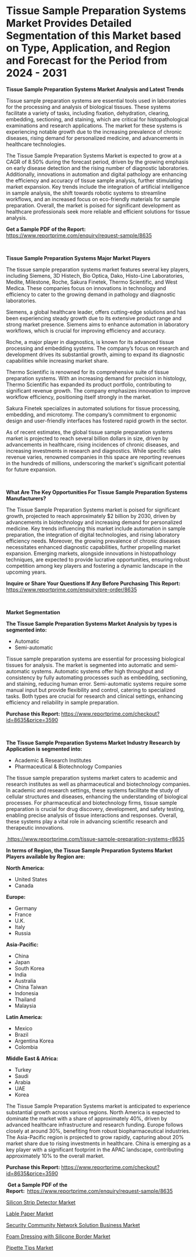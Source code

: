<p><h1>Tissue Sample Preparation Systems Market Provides Detailed Segmentation of this Market based on Type, Application, and Region and Forecast for the Period from 2024 - 2031</h1></p><p><strong>Tissue Sample Preparation Systems Market Analysis and Latest Trends</strong></p>
<p><p>Tissue sample preparation systems are essential tools used in laboratories for the processing and analysis of biological tissues. These systems facilitate a variety of tasks, including fixation, dehydration, clearing, embedding, sectioning, and staining, which are critical for histopathological examinations and research applications. The market for these systems is experiencing notable growth due to the increasing prevalence of chronic diseases, rising demand for personalized medicine, and advancements in healthcare technologies.</p><p>The Tissue Sample Preparation Systems Market is expected to grow at a CAGR of 8.50% during the forecast period, driven by the growing emphasis on early disease detection and the rising number of diagnostic laboratories. Additionally, innovations in automation and digital pathology are enhancing the efficiency and accuracy of tissue sample analysis, further stimulating market expansion. Key trends include the integration of artificial intelligence in sample analysis, the shift towards robotic systems to streamline workflows, and an increased focus on eco-friendly materials for sample preparation. Overall, the market is poised for significant development as healthcare professionals seek more reliable and efficient solutions for tissue analysis.</p></p>
<p><strong>Get a Sample PDF of the Report:&nbsp;</strong> <a href="https://www.reportprime.com/enquiry/request-sample/8635?utm_campaign=1109&utm_medium=2&utm_source=Github&utm_content=ia&utm_term=27112024&utm_id=tissue-sample-preparation-systems">https://www.reportprime.com/enquiry/request-sample/8635</a></p>
<p>&nbsp;</p>
<p><strong>Tissue Sample Preparation Systems Major Market Players</strong></p>
<p><p>The tissue sample preparation systems market features several key players, including Siemens, 3D Histech, Bio Optica, Dako, Histo-Line Laboratories, Medite, Milestone, Roche, Sakura Finetek, Thermo Scientific, and West Medica. These companies focus on innovations in technology and efficiency to cater to the growing demand in pathology and diagnostic laboratories.</p><p>Siemens, a global healthcare leader, offers cutting-edge solutions and has been experiencing steady growth due to its extensive product range and strong market presence. Siemens aims to enhance automation in laboratory workflows, which is crucial for improving efficiency and accuracy.</p><p>Roche, a major player in diagnostics, is known for its advanced tissue processing and embedding systems. The company’s focus on research and development drives its substantial growth, aiming to expand its diagnostic capabilities while increasing market share.</p><p>Thermo Scientific is renowned for its comprehensive suite of tissue preparation systems. With an increasing demand for precision in histology, Thermo Scientific has expanded its product portfolio, contributing to significant revenue growth. The company emphasizes innovation to improve workflow efficiency, positioning itself strongly in the market.</p><p>Sakura Finetek specializes in automated solutions for tissue processing, embedding, and microtomy. The company’s commitment to ergonomic design and user-friendly interfaces has fostered rapid growth in the sector.</p><p>As of recent estimates, the global tissue sample preparation systems market is projected to reach several billion dollars in size, driven by advancements in healthcare, rising incidences of chronic diseases, and increasing investments in research and diagnostics. While specific sales revenue varies, renowned companies in this space are reporting revenues in the hundreds of millions, underscoring the market's significant potential for future expansion.</p></p>
<p>&nbsp;</p>
<p><strong>What Are The Key Opportunities For Tissue Sample Preparation Systems Manufacturers?</strong></p>
<p><p>The Tissue Sample Preparation Systems market is poised for significant growth, projected to reach approximately $2 billion by 2030, driven by advancements in biotechnology and increasing demand for personalized medicine. Key trends influencing this market include automation in sample preparation, the integration of digital technologies, and rising laboratory efficiency needs. Moreover, the growing prevalence of chronic diseases necessitates enhanced diagnostic capabilities, further propelling market expansion. Emerging markets, alongside innovations in histopathology techniques, are expected to provide lucrative opportunities, ensuring robust competition among key players and fostering a dynamic landscape in the upcoming years.</p></p>
<p><strong>Inquire or Share Your Questions If Any Before Purchasing This Report:</strong> <a href="https://www.reportprime.com/enquiry/pre-order/8635?utm_campaign=1109&utm_medium=2&utm_source=Github&utm_content=ia&utm_term=27112024&utm_id=tissue-sample-preparation-systems">https://www.reportprime.com/enquiry/pre-order/8635</a></p>
<p>&nbsp;</p>
<p><strong>Market Segmentation</strong></p>
<p><strong>The Tissue Sample Preparation Systems Market Analysis by types is segmented into:</strong></p>
<p><ul><li>Automatic</li><li>Semi-automatic</li></ul></p>
<p><p>Tissue sample preparation systems are essential for processing biological tissues for analysis. The market is segmented into automatic and semi-automatic systems. Automatic systems offer high throughput and consistency by fully automating processes such as embedding, sectioning, and staining, reducing human error. Semi-automatic systems require some manual input but provide flexibility and control, catering to specialized tasks. Both types are crucial for research and clinical settings, enhancing efficiency and reliability in sample preparation.</p></p>
<p><strong>Purchase this Report:&nbsp;</strong><a href="https://www.reportprime.com/checkout?id=8635&price=3590&utm_campaign=1109&utm_medium=2&utm_source=Github&utm_content=ia&utm_term=27112024&utm_id=tissue-sample-preparation-systems">https://www.reportprime.com/checkout?id=8635&price=3590</a></p>
<p>&nbsp;</p>
<p><strong>The Tissue Sample Preparation Systems Market Industry Research by Application is segmented into:</strong></p>
<p><ul><li>Academic & Research Institutes</li><li>Pharmaceutical & Biotechnology Companies</li></ul></p>
<p><p>The tissue sample preparation systems market caters to academic and research institutes as well as pharmaceutical and biotechnology companies. In academic and research settings, these systems facilitate the study of cellular structures and diseases, enhancing the understanding of biological processes. For pharmaceutical and biotechnology firms, tissue sample preparation is crucial for drug discovery, development, and safety testing, enabling precise analysis of tissue interactions and responses. Overall, these systems play a vital role in advancing scientific research and therapeutic innovations.</p></p>
<p><a href="https://www.reportprime.com/tissue-sample-preparation-systems-r8635?utm_campaign=1109&utm_medium=2&utm_source=Github&utm_content=ia&utm_term=27112024&utm_id=tissue-sample-preparation-systems">&nbsp;https://www.reportprime.com/tissue-sample-preparation-systems-r8635</a></p>
<p><strong>In terms of Region, the Tissue Sample Preparation Systems Market Players available by Region are:</strong></p>
<p>
    <p> <strong> North America: </strong>
        <ul>
            <li>United States</li>
            <li>Canada</li>
        </ul>
        </p> 
    <p> <strong> Europe: </strong>
        <ul>
            <li>Germany</li>
            <li>France</li>
            <li>U.K.</li>
            <li>Italy</li>
            <li>Russia</li>
        </ul>
        </p> 
    <p> <strong> Asia-Pacific: </strong>
        <ul>
            <li>China</li>
            <li>Japan</li>
            <li>South Korea</li>
            <li>India</li>
            <li>Australia</li>
            <li>China Taiwan</li>
            <li>Indonesia</li>
            <li>Thailand</li>
            <li>Malaysia</li>
        </ul>
        </p> 
    <p> <strong> Latin America: </strong>
        <ul>
            <li>Mexico</li>
            <li>Brazil</li>
            <li>Argentina Korea</li>
            <li>Colombia</li>
        </ul>
        </p> 
    <p> <strong> Middle East & Africa: </strong>
        <ul>
            <li>Turkey</li>
            <li>Saudi</li>
            <li>Arabia</li>
            <li>UAE</li>
            <li>Korea</li>
        </ul>
    </p>
    </p>
<p><p>The Tissue Sample Preparation Systems market is anticipated to experience substantial growth across various regions. North America is expected to dominate the market with a share of approximately 40%, driven by advanced healthcare infrastructure and research funding. Europe follows closely at around 30%, benefiting from robust biopharmaceutical industries. The Asia-Pacific region is projected to grow rapidly, capturing about 20% market share due to rising investments in healthcare. China is emerging as a key player with a significant footprint in the APAC landscape, contributing approximately 10% to the overall market.</p></p>
<p><strong>Purchase this Report: </strong><a href="https://www.reportprime.com/checkout?id=8635&price=3590&utm_campaign=1109&utm_medium=2&utm_source=Github&utm_content=ia&utm_term=27112024&utm_id=tissue-sample-preparation-systems">https://www.reportprime.com/checkout?id=8635&price=3590</a></p>
<p>&nbsp;<strong>Get a Sample PDF of the Report:&nbsp;&nbsp;</strong><a href="https://www.reportprime.com/enquiry/request-sample/8635?utm_campaign=1109&utm_medium=2&utm_source=Github&utm_content=ia&utm_term=27112024&utm_id=tissue-sample-preparation-systems">https://www.reportprime.com/enquiry/request-sample/8635</a></p>
<p><strong></strong></p>
<p><p><a href="https://www.linkedin.com/pulse/silicon-strip-detector-market-growth-outlook-from-2024-2031-7zzgc?utm_campaign=1109&utm_medium=2&utm_source=Github&utm_content=ia&utm_term=27112024&utm_id=tissue-sample-preparation-systems">Silicon Strip Detector Market</a></p><p><a href="https://www.linkedin.com/pulse/projected-revenue-market-growth-lable-paper-industry-48-cagr-shnae?utm_campaign=1109&utm_medium=2&utm_source=Github&utm_content=ia&utm_term=27112024&utm_id=tissue-sample-preparation-systems">Lable Paper Market</a></p><p><a href="https://issuu.com/reportprime-2/docs/security-community-network-solution_27e90fe2e4d590?utm_campaign=1109&utm_medium=2&utm_source=Github&utm_content=ia&utm_term=27112024&utm_id=tissue-sample-preparation-systems">Security Community Network Solution Business Market</a></p><p><a href="https://github.com/NargisHussain432/Market-Research-Report-List-1/blob/main/foam-dressing-with-silicone-border-market.md?utm_campaign=1109&utm_medium=2&utm_source=Github&utm_content=ia&utm_term=27112024&utm_id=tissue-sample-preparation-systems">Foam Dressing with Silicone Border Market</a></p><p><a href="https://github.com/FahadAhmed223/Market-Research-Report-List-1/blob/main/pipette-tips-market.md?utm_campaign=1109&utm_medium=2&utm_source=Github&utm_content=ia&utm_term=27112024&utm_id=tissue-sample-preparation-systems">Pipette Tips Market</a></p></p>